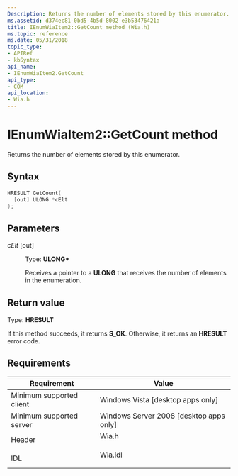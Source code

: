 ```yaml
---
Description: Returns the number of elements stored by this enumerator.
ms.assetid: d374ec81-0bd5-4b5d-8002-e3b53476421a
title: IEnumWiaItem2::GetCount method (Wia.h)
ms.topic: reference
ms.date: 05/31/2018
topic_type: 
- APIRef
- kbSyntax
api_name: 
- IEnumWiaItem2.GetCount
api_type: 
- COM
api_location: 
- Wia.h
---
```


# IEnumWiaItem2::GetCount method

Returns the number of elements stored by this enumerator.

## Syntax


```C++
HRESULT GetCount(
  [out] ULONG *cElt
);
```



## Parameters

<dl> <dt>

*cElt* \[out\]
</dt> <dd>

Type: **ULONG\***

Receives a pointer to a **ULONG** that receives the number of elements in the enumeration.

</dd> </dl>

## Return value

Type: **HRESULT**

If this method succeeds, it returns **S\_OK**. Otherwise, it returns an **HRESULT** error code.

## Requirements



| Requirement | Value |
|-------------------------------------|------------------------------------------------------------------------------------|
| Minimum supported client<br/> | Windows Vista \[desktop apps only\]<br/>                                     |
| Minimum supported server<br/> | Windows Server 2008 \[desktop apps only\]<br/>                               |
| Header<br/>                   | <dl> <dt>Wia.h</dt> </dl>   |
| IDL<br/>                      | <dl> <dt>Wia.idl</dt> </dl> |



 

 




